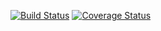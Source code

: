 [![Build Status](https://travis-ci.org/vahtras/cg.svg?branch=master)](https://travis-ci.org/vahtras/cg)
[![Coverage Status](https://coveralls.io/repos/github/vahtras/cg/badge.svg?branch=master)](https://coveralls.io/github/vahtras/cg?branch=master)

